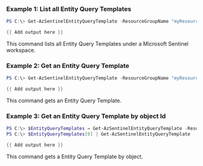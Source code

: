 ### Example 1: List all Entity Query Templates
```powershell
PS C:\> Get-AzSentinelEntityQueryTemplate -ResourceGroupName "myResourceGroupName" -workspaceName "myWorkspaceName"

{{ Add output here }}
```

This command lists all Entity Query Templates under a Microsoft Sentinel workspace.

### Example 2: Get an Entity Query Template
```powershell
PS C:\> Get-AzSentinelEntityQueryTemplate -ResourceGroupName "myResourceGroupName" -workspaceName "myWorkspaceName" -Id "myEntityQueryTemplateId"

{{ Add output here }}
```

This command gets an Entity Query Template.

### Example 3: Get an Entity Query Template by object Id
```powershell
PS C:\> $EntityQueryTemplates = Get-AzSentinelEntityQueryTemplate -ResourceGroupName "myResourceGroupName" -workspaceName "myWorkspaceName"
PS C:\> $EntityQueryTemplates[0] | Get-AzSentinelEntityQueryTemplate

{{ Add output here }}
```

This command gets a Entity Query Template by object.
